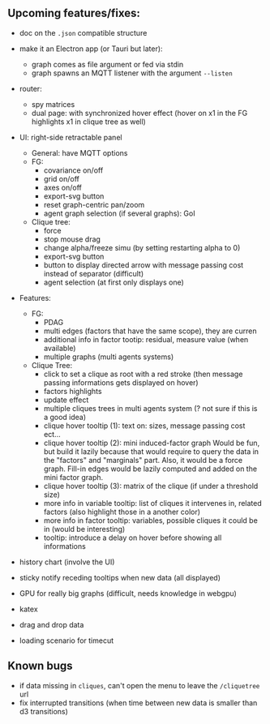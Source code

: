 ## Upcoming features/fixes:

- doc on the `.json` compatible structure

- make it an Electron app (or Tauri but later):
  - graph comes as file argument or fed via stdin
  - graph spawns an MQTT listener with the argument `--listen`

- router:
  - spy matrices
  - dual page: with synchronized hover effect (hover on x1 in the FG highlights
    x1 in clique tree as well)

- UI: right-side retractable panel
  - General: have MQTT options
  - FG:
    - covariance on/off
    - grid on/off
    - axes on/off
    - export-svg button
    - reset graph-centric pan/zoom
    - agent graph selection (if several graphs): GoI
  - Clique tree:
    - force
    - stop mouse drag
    - change alpha/freeze simu (by setting restarting alpha to 0)
    - export-svg button
    - button to display directed arrow with message passing cost instead of separator (difficult)
    - agent selection (at first only displays one)

- Features:
  - FG:
    - PDAG
    - multi edges (factors that have the same scope), they are curren
    - additional info in factor tootip: residual, measure value (when available)
    - multiple graphs (multi agents systems)
  - Clique Tree:
    - click to set a clique as root with a red stroke (then message passing
      informations gets displayed on hover)
    - factors highlights
    - update effect
    - multiple cliques trees in multi agents system (? not sure if this is a good idea)
    - clique hover tooltip (1): text on: sizes, message passing cost ect...
    - clique hover tooltip (2): mini induced-factor graph Would be fun, but
      build it lazily because that would require to query the data in the
      "factors" and "marginals" part. Also, it would be a force graph. Fill-in
      edges would be lazily computed and added on the mini factor graph.
    - clique hover tooltip (3): matrix of the clique (if under a threshold size)
    - more info in variable tooltip: list of cliques it intervenes in, related
      factors (also highlight those in a another color)
    - more info in factor tooltip: variables, possible cliques it could be in (would be interesting)
    - tooltip: introduce a delay on hover before showing all informations

- history chart (involve the UI)

- sticky notify receding tooltips when new data (all displayed)

- GPU for really big graphs (difficult, needs knowledge in webgpu)

- katex

- drag and drop data

- loading scenario for timecut

## Known bugs

- if data missing in `cliques`, can't open the menu to leave the `/cliquetree` url
- fix interrupted transitions (when time between new data is smaller than d3 transitions)
